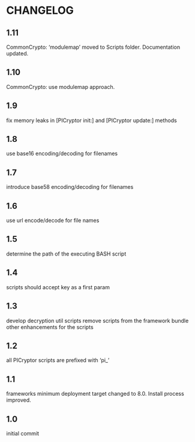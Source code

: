 CHANGELOG
=========

## 1.11
CommonCrypto: ‘modulemap’ moved to Scripts folder. Documentation updated.

## 1.10
CommonCrypto: use modulemap approach.

## 1.9
fix memory leaks in [PICryptor init:] and [PICryptor update:] methods

## 1.8
use base16 encoding/decoding for filenames

## 1.7
introduce base58 encoding/decoding for filenames

## 1.6
use url encode/decode for file names

## 1.5
determine the path of the executing BASH script

## 1.4
scripts should accept key as a first param

## 1.3
develop decryption util scripts
remove scripts from the framework bundle
other enhancements for the scripts

## 1.2 
all PICryptor scripts are prefixed with ‘pi_’

## 1.1
frameworks minimum deployment target changed to 8.0. Install process improved.

## 1.0
initial commit